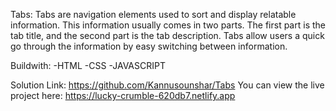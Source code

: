 Tabs:
Tabs are navigation elements used to sort and display relatable information. This information usually comes in two parts. The first part is the tab title, and the second part is the tab description. Tabs allow users a quick go through the information by easy switching between information.

Buildwith:
-HTML
-CSS
-JAVASCRIPT

Solution Link: https://github.com/Kannusounshar/Tabs
You can view the live project here: https://lucky-crumble-620db7.netlify.app
